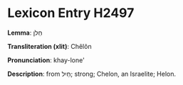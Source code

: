 # Lexicon Entry H2497

**Lemma**: חֵלֹן

**Transliteration (xlit)**: Chêlôn

**Pronunciation**: khay-lone'

**Description**:
from חַיִל; strong; Chelon, an Israelite; Helon.
